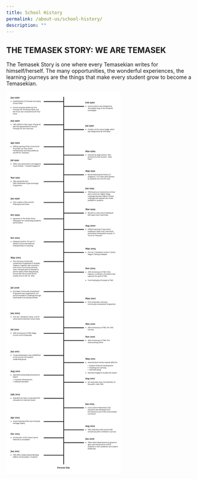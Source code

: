 ```yaml
---
title: School History
permalink: /about-us/school-history/
description: ""
---
```

## THE TEMASEK STORY: WE ARE TEMASEK


The Temasek Story is one where every Temasekian writes for himself/herself. The many opportunities, the wonderful experiences, the learning journeys are the things that make every student grow to become a Temasekian.


![](/images/sch%20history.jpg)